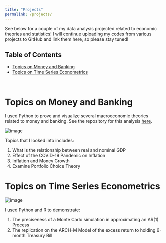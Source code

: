 ```yaml
---
title: "Projects"
permalink: /projects/
---
```


See below for a couple of my data analysis projected related to economic theories and statistics! I will continue uploading my codes from various projects to GitHub and link them here, so please stay tuned! 

## Table of Contents
- [Topics on Money and Banking](#topics-on-money-and-banking)
- [Topics on Time Series Econometrics](#topics-on-time-series-econometrics)

<br>

# Topics on Money and Banking
I used Python to prove and visualize several macroeconomic theories related to money and banking. See the repository for this analysis [here](https://github.com/kshao19/Money_and_Banking_Analysis).

![image](https://github.com/user-attachments/assets/3eba1a8f-83e1-4a1f-a828-f57c2b8f15b2)

Topics that I looked into includes:
  1. What is the relationship between real and nominal GDP
  2. Effect of the COVID-19 Pandemic on Inflation
  3. Inflation and Money Growth
  4. Examine Portfolio Choice Theory

# Topics on Time Series Econometrics

![image](https://github.com/user-attachments/assets/27e56523-37cc-408e-adea-94a942a6b346)

I used Python and R to demonstrate:
  1. The preciseness of a Monte Carlo simulation in approximating an AR(1) Process
  2. The replication on the ARCH-M Model of the excess return to holding 6-month Treasury Bill
